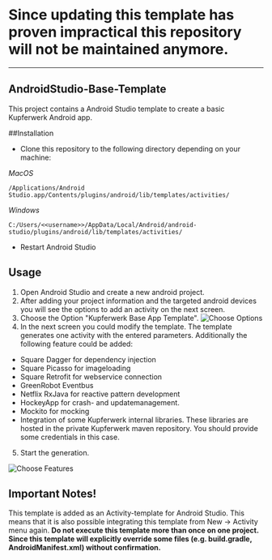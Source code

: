 
# Since updating this template has proven impractical this repository will not be maintained anymore.
  
  
  
  
---
  
  
  
  

## AndroidStudio-Base-Template

This project contains a Android Studio template to create a basic Kupferwerk Android app.

##Installation
- Clone this repository to the following directory depending on your machine:

*MacOS*
```
/Applications/Android Studio.app/Contents/plugins/android/lib/templates/activities/
```

*Windows*
```
C:/Users/<<username>>/AppData/Local/Android/android-studio/plugins/android/lib/templates/activities/
```

- Restart Android Studio

## Usage
1. Open Android Studio and create a new android project.
2. After adding your project information and the targeted android devices you will see the options to add an activity on the next screen.
3. Choose the Option "Kupferwerk Base App Template". ![Choose Options](https://github.com/kupferwerk/AndroidStudio-Base-Template/blob/master/doc/choose_base_app.png)
4. In the next screen you could modify the template. The template generates one activity with the entered parameters. Additionally the following feature could be added:
  - Square Dagger for dependency injection
  - Square Picasso for imageloading
  - Square Retrofit for webservice connection
  - GreenRobot Eventbus
  - Netflix RxJava for reactive pattern development
  - HockeyApp for crash- and updatemanagement.
  - Mockito for mocking
  - Integration of some Kupferwerk internal libraries. These libraries are hosted in the private Kupferwerk maven repository. You should provide some credentials in this case.
5. Start the generation.

![Choose Features](https://github.com/kupferwerk/AndroidStudio-Base-Template/blob/master/doc/choose_options.png)

## Important Notes!
This template is added as an Activity-template for Android Studio. This means that it is also possible integrating this template from New -> Activity menu again. **Do not execute this template more than once on one project. Since this template will explicitly override some files (e.g. build.gradle, AndroidManifest.xml) without confirmation.**
